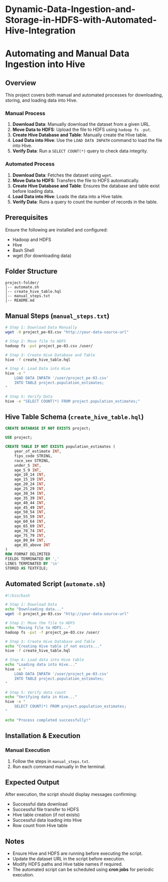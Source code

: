 # Dynamic-Data-Ingestion-and-Storage-in-HDFS-with-Automated-Hive-Integration

# Automating and Manual Data Ingestion into Hive

## Overview
This project covers both manual and automated processes for downloading, storing, and loading data into Hive.

### Manual Process
1. **Download Data**: Manually download the dataset from a given URL.
2. **Move Data to HDFS**: Upload the file to HDFS using `hadoop fs -put`.
3. **Create Hive Database and Table**: Manually create the Hive table.
4. **Load Data into Hive**: Use the `LOAD DATA INPATH` command to load the file into Hive.
5. **Verify Data**: Run a `SELECT COUNT(*)` query to check data integrity.

### Automated Process
1. **Download Data**: Fetches the dataset using `wget`.
2. **Move Data to HDFS**: Transfers the file to HDFS automatically.
3. **Create Hive Database and Table**: Ensures the database and table exist before loading data.
4. **Load Data into Hive**: Loads the data into a Hive table.
5. **Verify Data**: Runs a query to count the number of records in the table.

## Prerequisites
Ensure the following are installed and configured:
- Hadoop and HDFS
- Hive
- Bash Shell
- wget (for downloading data)

## Folder Structure
```
project-folder/
│-- automate.sh
│-- create_hive_table.hql
│-- manual_steps.txt
│-- README.md
```

## Manual Steps (`manual_steps.txt`)
```sh
# Step 1: Download Data Manually
wget -O project_pe-03.csv "http://your-data-source-url"

# Step 2: Move file to HDFS
hadoop fs -put project_pe-03.csv /user/

# Step 3: Create Hive Database and Table
hive -f create_hive_table.hql

# Step 4: Load Data into Hive
hive -e "
    LOAD DATA INPATH '/user/project_pe-03.csv' 
    INTO TABLE project.population_estimates;
"

# Step 5: Verify Data
hive -e "SELECT COUNT(*) FROM project.population_estimates;"
```

## Hive Table Schema (`create_hive_table.hql`)
```sql
CREATE DATABASE IF NOT EXISTS project;

USE project;

CREATE TABLE IF NOT EXISTS population_estimates (
    year_of_estimate INT,
    fips_code STRING,
    race_sex STRING,
    under_5 INT,
    age_5_9 INT,
    age_10_14 INT,
    age_15_19 INT,
    age_20_24 INT,
    age_25_29 INT,
    age_30_34 INT,
    age_35_39 INT,
    age_40_44 INT,
    age_45_49 INT,
    age_50_54 INT,
    age_55_59 INT,
    age_60_64 INT,
    age_65_69 INT,
    age_70_74 INT,
    age_75_79 INT,
    age_80_84 INT,
    age_85_above INT
)
ROW FORMAT DELIMITED
FIELDS TERMINATED BY ','  
LINES TERMINATED BY '\n'  
STORED AS TEXTFILE;
```

## Automated Script (`automate.sh`)
```sh
#!/bin/bash

# Step 1: Download Data
echo "Downloading data..."
wget -O project_pe-03.csv "http://your-data-source-url"

# Step 2: Move the file to HDFS
echo "Moving file to HDFS..."
hadoop fs -put -f project_pe-03.csv /user/

# Step 3: Create Hive Database and Table
echo "Creating Hive table if not exists..."
hive -f create_hive_table.hql

# Step 4: Load data into Hive table
echo "Loading data into Hive..."
hive -e "
    LOAD DATA INPATH '/user/project_pe-03.csv' 
    INTO TABLE project.population_estimates;
"

# Step 5: Verify data count
echo "Verifying data in Hive..."
hive -e "
    SELECT COUNT(*) FROM project.population_estimates;
"

echo "Process completed successfully!"
```

## Installation & Execution

### Manual Execution
1. Follow the steps in `manual_steps.txt`.
2. Run each command manually in the terminal.


## Expected Output
After execution, the script should display messages confirming:
- Successful data download
- Successful file transfer to HDFS
- Hive table creation (if not exists)
- Successful data loading into Hive
- Row count from Hive table

## Notes
- Ensure Hive and HDFS are running before executing the script.
- Update the dataset URL in the script before execution.
- Modify HDFS paths and Hive table names if required.
- The automated script can be scheduled using **cron jobs** for periodic execution.


